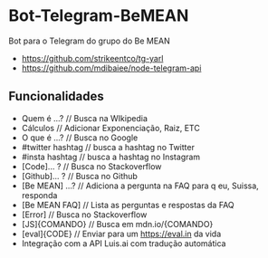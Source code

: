 # Bot-Telegram-BeMEAN
Bot para o Telegram do grupo do Be MEAN

- https://github.com/strikeentco/tg-yarl
- https://github.com/mdibaiee/node-telegram-api

## Funcionalidades

- Quem é ...? // Busca na WIkipedia
- Cálculos // Adicionar Exponenciação, Raiz, ETC
- O que é ...? // Busca no Google
- #twitter hashtag // busca a hashtag no Twitter
- #insta hashtag // busca a hashtag no Instagram
- [Code]... ? // Busca no Stackoverflow
- [Github]... ? // Busca no Github
- [Be MEAN] ...? // Adiciona a pergunta na FAQ para q eu, Suissa, responda
- [Be MEAN FAQ] // Lista as perguntas e respostas da FAQ
- [Error] // Busca no Stackoverflow
- [JS]{COMANDO} // Busca em mdn.io/{COMANDO}
- [eval]{CODE} // Enviar para um https://eval.in da vida
- Integração com a API Luis.ai com tradução automática